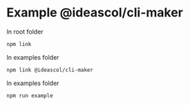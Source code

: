 # Example @ideascol/cli-maker

In root folder
```bash
npm link
```

In examples folder
```bash
npm link @ideascol/cli-maker
```

In examples folder
```bash
npm run example
```
